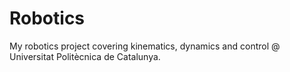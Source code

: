 # Robotics
My robotics project covering kinematics, dynamics and control @ Universitat Politècnica de Catalunya.
